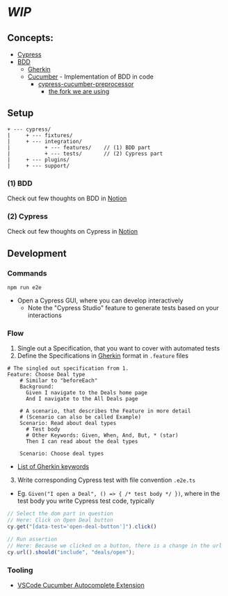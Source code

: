# *WIP*

## Concepts:
- [Cypress](https://docs.cypress.io/guides/overview/why-cypress)
- [BDD](https://cucumber.io/docs/bdd/)
  - [Gherkin][gherkin]
  - [Cucumber](https://cucumber.io/docs/cucumber/?sbsearch=Cucumber) - Implementation of BDD in code
    - [cypress-cucumber-preprocessor](https://github.com/TheBrainFamily/cypress-cucumber-preprocessor)
      - [the fork we are using](https://github.com/badeball/cypress-cucumber-preprocessor)

## Setup
```
+ --- cypress/
|     + --- fixtures/
|     + --- integration/
|           + --- features/    // (1) BDD part
|           + --- tests/       // (2) Cypress part
|     + --- plugins/
|     + --- support/
```

### (1) BDD
Check out few thoughts on BDD in [Notion](https://www.notion.so/primedao/Why-BDD-100ad3b686054579a2f1c558e8646633)

### (2) Cypress
Check out few thoughts on Cypress in [Notion](https://www.notion.so/primedao/E2E-aed92af51bf74634b0d89027fe0d7817)

## Development

### Commands
`npm run e2e`
- Open a Cypress GUI, where you can develop interactively
  - Note the "Cypress Studio" feature to generate tests based on your interactions

### Flow
1. Single out a Specification, that you want to cover with automated tests
2. Define the Specifications in [Gherkin][gherkin] format in `.feature` files
```feature
# The singled out specification from 1.
Feature: Choose Deal type
    # Similar to "beforeEach"
    Background:
      Given I navigate to the Deals home page
      And I navigate to the All Deals page

    # A scenario, that describes the Feature in more detail
    # (Scenario can also be called Example)
    Scenario: Read about deal types
      # Test body
      # Other Keywords: Given, When, And, But, * (star)
      Then I can read about the deal types

    Scenario: Choose deal types
```
  - [List of Gherkin keywords](https://cucumber.io/docs/gherkin/reference/#keywords)
3. Write corresponding Cypress test with file convention `.e2e.ts`
  - Eg. `Given("I open a Deal", () => { /* test body */ })`, where in the test body you write Cypress test code, typically
```ts
// Select the dom part in question
// Here: Click on Open Deal button
cy.get("[data-test='open-deal-button']").click()

// Run assertion
// Here: Because we clicked on a button, there is a change in the url
cy.url().should("include", "deals/open");
```

### Tooling
- [VSCode Cucumber Autocomplete Extension](https://github.com/alexkrechik/VSCucumberAutoComplete#settings-example)

[gherkin]: (https://cucumber.io/docs/gherkin/)